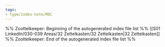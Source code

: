 ```yaml
---
tags: 
- type/index-note/MOC
---
```




%% Zoottelkeeper: Beginning of the autogenerated index file list  %%
 [[S01 LinkedIn/030-039 Areas/32 Zettelkasten/32 Zettelkasten|32 Zettelkasten]]
%% Zoottelkeeper: End of the autogenerated index file list  %%

